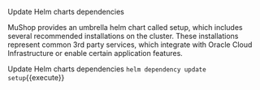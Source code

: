 Update Helm charts dependencies

MuShop provides an umbrella helm chart called setup, which includes several recommended installations on the cluster. These installations represent common 3rd party services, which integrate with Oracle Cloud Infrastructure or enable certain application features.

Update Helm charts dependencies
`helm dependency update setup`{{execute}}
